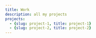 ```yaml
---
title: Work
description: all my projects
projects:
  - {slug: project-1, title: project-1}
  - {slug: project-2, title: project-2}
---
```

